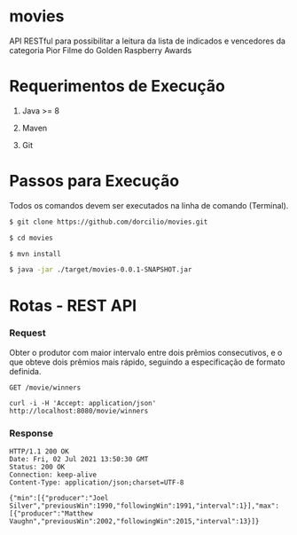 # movies
API RESTful para possibilitar a leitura da lista de indicados e vencedores da categoria Pior Filme do Golden Raspberry Awards

# Requerimentos de Execução

1. Java >= 8

2. Maven

3. Git

# Passos para Execução
Todos os comandos devem ser executados na linha de comando (Terminal). 

```bash
$ git clone https://github.com/dorcilio/movies.git
```

```bash
$ cd movies
```

```bash
$ mvn install
``` 

```bash
$ java -jar ./target/movies-0.0.1-SNAPSHOT.jar
```
# Rotas - REST API

### Request

Obter o produtor com maior intervalo entre dois prêmios consecutivos, e o que
obteve dois prêmios mais rápido, seguindo a especificação de formato definida.

`GET /movie/winners`

    curl -i -H 'Accept: application/json' http://localhost:8080/movie/winners

### Response

    HTTP/1.1 200 OK
    Date: Fri, 02 Jul 2021 13:50:30 GMT
    Status: 200 OK
    Connection: keep-alive
    Content-Type: application/json;charset=UTF-8
    
    {"min":[{"producer":"Joel Silver","previousWin":1990,"followingWin":1991,"interval":1}],"max":[{"producer":"Matthew Vaughn","previousWin":2002,"followingWin":2015,"interval":13}]}

